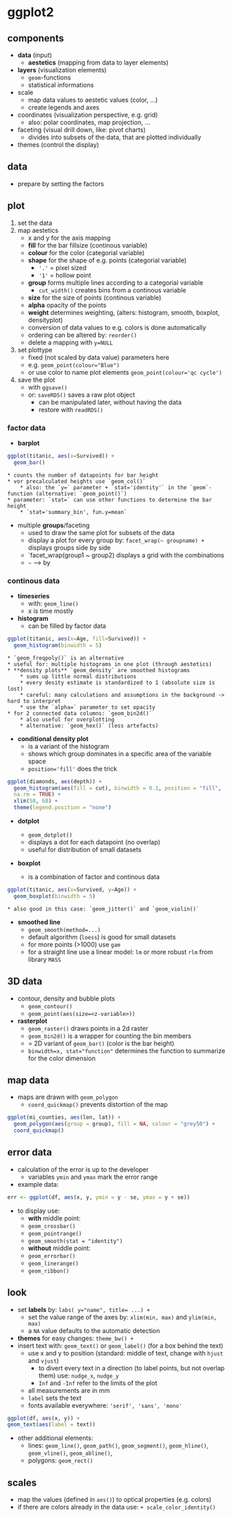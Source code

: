 # ggplot2 

## components

* **data** (input) 
    * **aestetics** (mapping from data to layer elements)
* **layers** (visualization elements)
    * `geom`-functions
    * statistical informations
* scale
    * map data values to aestetic values (color, ...)
    * create legends and axes
* coordinates (visualization perspective, e.g. grid)
    * also: polar coordinates, map projection, ...
* faceting (visual drill down, like: pivot charts)
    * divides into subsets of the data, that are plotted individually
* themes (control the display)

## data 

* prepare by setting the factors

## plot

1. set the data 
2. map aestetics  
    * x and y for the axis mapping  
    * **fill** for the bar fillsize (continous variable)
    * **colour** for the color (categorial variable)
    * **shape** for the shape of e.g. points (categorial variable)
        * `'.'` = pixel sized 
        * `'1'` = hollow point
    * **group** forms multiple lines according to a categorial variable
        * `cut_width()` creates bins from a continous variable
    * **size** for the size of points (continous variable)
    * **alpha** opacity of the points
    * **weight** determines weighting, (alters: histogram, smooth, boxplot, densityplot)
    * conversion of data values to e.g. colors is done automatically
    * ordering can be altered by: `reorder()`
    * delete a mapping with `y=NULL`
3. set plottype
    * fixed (not scaled by data value) parameters here
    * e.g. `geom_point(colour="Blue")`
    * or use color to name plot elements `geom_point(colour='qc cycle')`
4. save the plot  
    * with `ggsave()`
    * or: `saveRDS()` saves a raw plot object
        * can be manipulated later, without having the data
        * restore with `readRDS()`

### factor data

* **barplot**
```R
ggplot(titanic, aes(x=Survived)) +
  geom_bar()
```
    * counts the number of datapoints for bar height
    * vor precalculated heights use `geom_col()` 
        * also: the `y=` parameter + `stat='identity'` in the `geom`-function (alternative: `geom_point()`)
    * parameter: `stat=` can use other functions to determine the bar height  
        * `stat='summary_bin', fun.y=mean`

* multiple **groups**/faceting
    * used to draw the same plot for subsets of the data
    * display a plot for every group by: `facet_wrap(~ groupname) +` displays groups side by side 
    * `facet_wrap(group1 ~ group2) displays a grid with the combinations
    * `~` --> by

### continous data

* **timeseries**
    * with: `geom_line()`
    * x is time mostly
* **histogram** 
    * can be filled by factor data
```R
ggplot(titanic, aes(x=Age, fill=Survived)) +
  geom_histogram(binwidth = 5)
```
    * `geom_freqpoly()` is an alternative 
    * useful for: multiple histograms in one plot (through aestetics)
    * **density plots** `geom_density` are smoothed histograms
        * sums up little normal distributions
        * every desity estimate is standardized to 1 (absolute size is lost)
        * careful: many calculations and assumptions in the background -> hard to interpret
        * use the `alpha=` parameter to set opacity
    * for 2 connected data columns: `geom_bin2d()`
        * also useful for overplotting
        * alternative: `geom_hex()` (less artefacts)
* **conditional density plot**
    * is a variant of the histogram 
    * shows which group dominates in a specific area of the variable space
    * `position='fill'` does the trick
```R
ggplot(diamonds, aes(depth)) +
  geom_histogram(aes(fill = cut), binwidth = 0.1, position = "fill",
  na.rm = TRUE) +
  xlim(58, 68) +
  theme(legend.position = "none")
```

* **dotplot**
    * `geom_dotplot()`
    * displays a dot for each datapoint (no overlap)
    * useful for distribution of small datasets

* **boxplot** 
    * is a combination of factor and continous data
```R
ggplot(titanic, aes(x=Survived, y=Age)) +
  geom_boxplot(binwidth = 5)
```
    * also good in this case: `geom_jitter()` and `geom_violin()`

* **smoothed line**
    * `geom_smooth(method=...)`
    * default algorithm (`loess`) is good for small datasets
    * for more points (>1000) use `gam`
    * for a straight line use a linear model: `lm` or more robust `rlm` from library `MASS`

## 3D data  

* contour, density and bubble plots 
    * `geom_contour()`
    * `geom_point(aes(size=<z-variable>))`
* **rasterplot**
    * `geom_raster()` draws points in a 2d raster 
    * `geom_bin2d()` is a wrapper for counting the bin members
    * = 2D variant of `geom_bar()` (color is the bar height)
    * `binwidth=x, stat="function"` determines the function to summarize for the color dimension 


## map data 
* maps are drawn with `geom_polygon`
    * `coord_quickmap()` prevents distortion of the map
```R
ggplot(mi_counties, aes(lon, lat)) +
  geom_polygon(aes(group = group), fill = NA, colour = "grey50") +
  coord_quickmap()
```

## error data 

* calculation of the error is up to the developer
    * variables `ymin` and `ymax` mark the error range
* example data:
```R
err <- ggplot(df, aes(x, y, ymin = y - se, ymax = y + se))
```
* to display use:
    * **with** middle point:
    * `geom_crossbar()`
    * `geom_pointrange()`
    * `geom_smooth(stat = "identity")`
    * **without** middle point:
    * `geom_errorbar()`
    * `geom_linerange()`
    * `geom_ribbon()`

## look 

* set **labels** by: `labs( y="name", title= ...) +`
    * set the value range of the axes by: `xlim(min, max)` and `ylim(min, max)`
    * a `NA` value defaults to the automatic detection
* **themes** for easy changes: `theme_bw() +`
* insert text with: `geom_text()` or `geom_label()` (for a box behind the text)
    * use x and y to position (standard: middle of text, change with `hjust` and `vjust`)
        * to divert every text in a direction (to label points, but not overlap them) use: `nudge_x`, `nudge_y`
        * `Inf` and `-Inf` refer to the limits of the plot
    * all measurements are in mm
    * `label` sets the text
    * fonts available everywhere: `'serif', 'sans', 'mono'`
```R
ggplot(df, aes(x, y)) +
geom_text(aes(label = text))
```
* other additional elements:
    * lines: `geom_line()`, `geom_path()`, `geom_segment()`, `geom_hline()`, `geom_vline()`, `geom_abline()`, 
    * polygons: `geom_rect()`

## scales

* map the values (defined in `aes()`) to optical properties (e.g. colors)
* if there are colors already in the data use: `+ scale_color_identity()`
